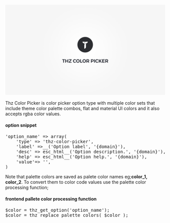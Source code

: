 <div class="thz-doc-image max">
<a class="thz-lightbox mfp-iframe" href="https://www.youtube.com/watch?v=SNXxsSwv8cM" data-mfp-title="Creatus WordPress Theme Thz Color Picker Option Type" data-modal-size="large">
	<img src="../../docs-media/splash-thz-color-picker.jpg" alt="Creatus WordPress Theme Thz Color Picker Option Type" />
</a>
</div>

Thz Color Picker is color picker option type with multiple color sets that include theme color palette combos, flat and material UI colors and it also accepts rgba color values.

#### option snippet

<pre class="pre-scrollable prettyprint light">
'option_name' => array(
	'type' => 'thz-color-picker',
	'label' =>__('Option label', '{domain}'),
	'desc' => esc_html__('Option description.', '{domain}'),
	'help' => esc_html__('Option help.', '{domain}'),
	'value'=> '',
)
</pre>


Note that palette colors are saved as palete color names eg;__color_1, color_2__. To convert them to color code values use the palette color processing function;

#### frontend pallete color processing function 

<pre class="pre-scrollable prettyprint light">
$color = thz_get_option('option_name');
$color = thz_replace_palette_colors( $color );
</pre>